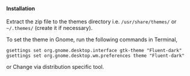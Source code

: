 
#### Installation

Extract the zip file to the themes directory i.e. `/usr/share/themes/` or `~/.themes/` (create it if necessary).

To set the theme in Gnome, run the following commands in Terminal,

```
gsettings set org.gnome.desktop.interface gtk-theme "Fluent-dark"
gsettings set org.gnome.desktop.wm.preferences theme "Fluent-dark"
```
or Change via distribution specific tool.

